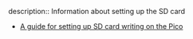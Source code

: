 description:: Information about setting up the SD card

- [A guide for setting up SD card writing on the Pico](https://medium.com/@cemmreis/logging-data-with-an-sd-card-module-and-raspberry-pi-pico-in-arduino-ide-5b280382527e)